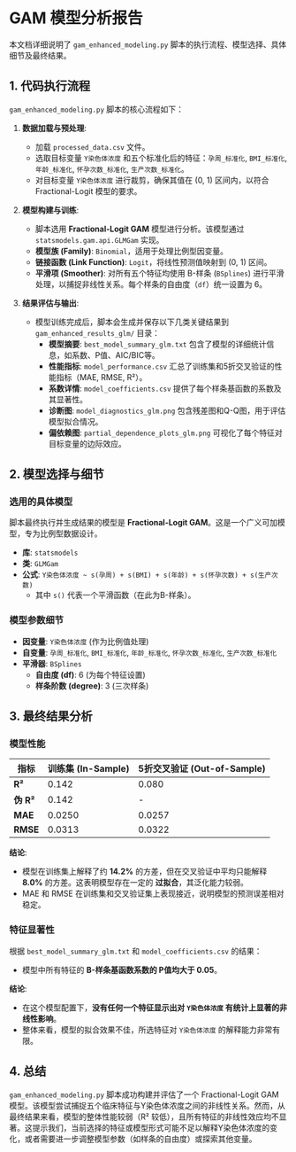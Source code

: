 # GAM 模型分析报告

本文档详细说明了 `gam_enhanced_modeling.py` 脚本的执行流程、模型选择、具体细节及最终结果。

## 1. 代码执行流程

`gam_enhanced_modeling.py` 脚本的核心流程如下：

1.  **数据加载与预处理**:
    *   加载 `processed_data.csv` 文件。
    *   选取目标变量 `Y染色体浓度` 和五个标准化后的特征：`孕周_标准化`, `BMI_标准化`, `年龄_标准化`, `怀孕次数_标准化`, `生产次数_标准化`。
    *   对目标变量 `Y染色体浓度` 进行裁剪，确保其值在 (0, 1) 区间内，以符合 Fractional-Logit 模型的要求。

2.  **模型构建与训练**:
    *   脚本选用 **Fractional-Logit GAM** 模型进行分析。该模型通过 `statsmodels.gam.api.GLMGam` 实现。
    *   **模型族 (Family)**: `Binomial`，适用于处理比例型因变量。
    *   **链接函数 (Link Function)**: `Logit`，将线性预测值映射到 (0, 1) 区间。
    *   **平滑项 (Smoother)**: 对所有五个特征均使用 B-样条 (`BSplines`) 进行平滑处理，以捕捉非线性关系。每个样条的自由度（`df`）统一设置为 6。

3.  **结果评估与输出**:
    *   模型训练完成后，脚本会生成并保存以下几类关键结果到 `gam_enhanced_results_glm/` 目录：
        *   **模型摘要**: `best_model_summary_glm.txt` 包含了模型的详细统计信息，如系数、P值、AIC/BIC等。
        *   **性能指标**: `model_performance.csv` 汇总了训练集和5折交叉验证的性能指标（MAE, RMSE, R²）。
        *   **系数详情**: `model_coefficients.csv` 提供了每个样条基函数的系数及其显著性。
        *   **诊断图**: `model_diagnostics_glm.png` 包含残差图和Q-Q图，用于评估模型拟合情况。
        *   **偏依赖图**: `partial_dependence_plots_glm.png` 可视化了每个特征对目标变量的边际效应。

## 2. 模型选择与细节

### 选用的具体模型

脚本最终执行并生成结果的模型是 **Fractional-Logit GAM**。这是一个广义可加模型，专为比例型数据设计。

*   **库**: `statsmodels`
*   **类**: `GLMGam`
*   **公式**: `Y染色体浓度 ~ s(孕周) + s(BMI) + s(年龄) + s(怀孕次数) + s(生产次数)`
    *   其中 `s()` 代表一个平滑函数（在此为B-样条）。

### 模型参数细节

*   **因变量**: `Y染色体浓度` (作为比例值处理)
*   **自变量**: `孕周_标准化`, `BMI_标准化`, `年龄_标准化`, `怀孕次数_标准化`, `生产次数_标准化`
*   **平滑器**: `BSplines`
    *   **自由度 (df)**: 6 (为每个特征设置)
    *   **样条阶数 (degree)**: 3 (三次样条)

## 3. 最终结果分析

### 模型性能

| 指标               | 训练集 (In-Sample) | 5折交叉验证 (Out-of-Sample) |
| ------------------ | ------------------ | --------------------------- |
| **R²**             | 0.142              | 0.080                       |
| **伪 R²**          | 0.142              | -                           |
| **MAE**            | 0.0250             | 0.0257                      |
| **RMSE**           | 0.0313             | 0.0322                      |

**结论**: 
*   模型在训练集上解释了约 **14.2%** 的方差，但在交叉验证中平均只能解释 **8.0%** 的方差。这表明模型存在一定的 **过拟合**，其泛化能力较弱。
*   MAE 和 RMSE 在训练集和交叉验证集上表现接近，说明模型的预测误差相对稳定。

### 特征显著性

根据 `best_model_summary_glm.txt` 和 `model_coefficients.csv` 的结果：

*   模型中所有特征的 **B-样条基函数系数的 P值均大于 0.05**。

**结论**: 
*   在这个模型配置下，**没有任何一个特征显示出对 `Y染色体浓度` 有统计上显著的非线性影响**。
*   整体来看，模型的拟合效果不佳，所选特征对 `Y染色体浓度` 的解释能力非常有限。

## 4. 总结

`gam_enhanced_modeling.py` 脚本成功构建并评估了一个 Fractional-Logit GAM 模型。该模型尝试捕捉五个临床特征与Y染色体浓度之间的非线性关系。然而，从最终结果来看，模型的整体性能较弱（R² 较低），且所有特征的非线性效应均不显著。这提示我们，当前选择的特征或模型形式可能不足以解释Y染色体浓度的变化，或者需要进一步调整模型参数（如样条的自由度）或探索其他变量。
